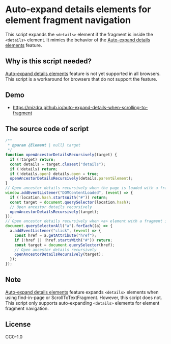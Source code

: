 # Auto-expand details elements for element fragment navigation

This script expands the `<details>` element if the fragment is inside the `<details>` element. It mimics the behavior of the [Auto-expand details elements](https://chromestatus.com/feature/5032469667512320) feature.


## Why is this script needed?
[Auto-expand details elements](https://chromestatus.com/feature/5032469667512320) feature is not yet supported in all browsers. This script is a workaround for browsers that do not support the feature.

## Demo

- https://mizdra.github.io/auto-expand-details-when-scrolling-to-fragment

## The source code of script

```javascript
/**
 * @param {Element | null} target
 */
function openAncestorDetailsRecursively(target) {
  if (!target) return;
  const details = target.closest("details");
  if (!details) return;
  if (!details.open) details.open = true;
  openAncestorDetailsRecursively(details.parentElement);
}
// Open ancestor details recursively when the page is loaded with a fragment
window.addEventListener("DOMContentLoaded", (event) => {
  if (!location.hash.startsWith("#")) return;
  const target = document.querySelector(location.hash);
  // Open ancestor details recursively
  openAncestorDetailsRecursively(target);
});
// Open ancestor details recursively when <a> element with a fragment is clicked
document.querySelectorAll("a").forEach((a) => {
  a.addEventListener("click", (event) => {
    const href = a.getAttribute("href");
    if (!href || !href.startsWith("#")) return;
    const target = document.querySelector(href);
    // Open ancestor details recursively
    openAncestorDetailsRecursively(target);
  });
});
```

## Note

[Auto-expand details elements](https://chromestatus.com/feature/5032469667512320) feature expands `<details>` elements when using find-in-page or ScrollToTextFragment. However, this script does not. This script only supports auto-expanding `<details>` elements for element fragment navigation.

## License

CC0-1.0
